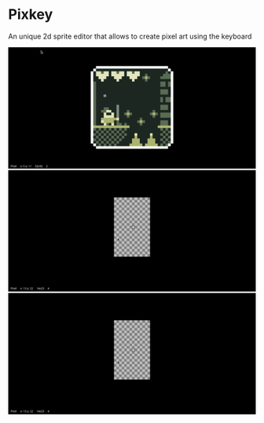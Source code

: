 # Pixkey
An unique 2d sprite editor that allows to create pixel art using the keyboard

![Alt text](screenshots/img1.gif?raw=true "Title")
![Alt text](screenshots/img2.gif?raw=true "Title")
![Alt text](screenshots/img2.gif?raw=true "Title")
